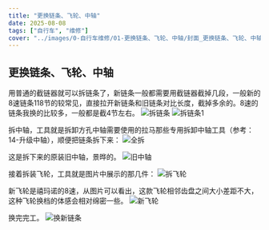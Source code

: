 ```yaml
---
title: "更换链条、飞轮、中轴"  
date: 2025-08-08  
tags: ["自行车", "维修"]  
cover: "../images/0-自行车维修/01-更换链条、飞轮、中轴/封面_更换链条、飞轮、中轴.webp"  
---
```

## 更换链条、飞轮、中轴
用普通的截链器就可以拆链条了，新链条一般都需要用截链器截掉几段，一般新的8速链条118节的较常见，直接拉开新链条和旧链条对比长度，截掉多余的。8速的链条我换的比较多，一般都是截4节左右。
![拆链条](../images/0-维修自行车/01-更换链条、飞轮、中轴/拆链条.webp)
![拆链条1](../images/0-维修自行车/01-更换链条、飞轮、中轴/拆链条1.webp)

拆中轴，工具就是拆卸方孔中轴需要使用的拉马那些专用拆卸中轴工具（参考：14-升级中轴），顺便把链条拆下来：
![全拆](../images/0-维修自行车/01-更换链条、飞轮、中轴/全拆.webp)

这是拆下来的原装旧中轴，景晔的。
![旧中轴](../images/0-维修自行车/01-更换链条、飞轮、中轴/旧中轴.webp)

接着拆装飞轮，工具就是图片中展示的那几件：
![拆飞轮](../images/0-维修自行车/01-更换链条、飞轮、中轴/拆飞轮.webp)

新飞轮是禧玛诺的8速，从图片可以看出，这款飞轮相邻齿盘之间大小差距不大，这种飞轮换档的体感会相对绵密一些。
![新飞轮](../images/0-维修自行车/01-更换链条、飞轮、中轴/新飞轮.webp)

换完完工。
![换新链条](../images/0-维修自行车/01-更换链条、飞轮、中轴/换新链条.webp)